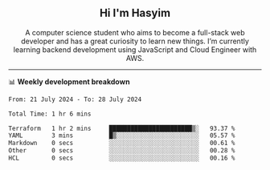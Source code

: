 <h2 align="center">Hi I'm Hasyim</h2>

<p align="center">A computer science student who aims to become a full-stack web developer and has a great curiosity to learn new things. I’m currently learning backend development using JavaScript and Cloud Engineer with AWS.</p>

---

📊 **Weekly development breakdown**

<!--START_SECTION:waka-->

```txt
From: 21 July 2024 - To: 28 July 2024

Total Time: 1 hr 6 mins

Terraform   1 hr 2 mins     ███████████████████████▒░   93.37 %
YAML        3 mins          █▒░░░░░░░░░░░░░░░░░░░░░░░   05.57 %
Markdown    0 secs          ░░░░░░░░░░░░░░░░░░░░░░░░░   00.61 %
Other       0 secs          ░░░░░░░░░░░░░░░░░░░░░░░░░   00.28 %
HCL         0 secs          ░░░░░░░░░░░░░░░░░░░░░░░░░   00.16 %
```

<!--END_SECTION:waka-->


<!-- - You can reach me on **hasyim11c@gmail.com** -->
